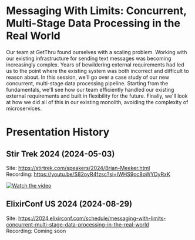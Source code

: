 # Messaging With Limits: Concurrent, Multi-Stage Data Processing in the Real World

Our team at GetThru found ourselves with a scaling problem. Working with our existing infrastructure for sending text messages was becoming increasingly complex. Years of bewildering external requirements had led us to the point where the existing system was both incorrect and difficult to reason about. In this session, we'll go over a case study of our new concurrent, multi-stage data processing pipeline. Starting from the fundamentals, we'll see how our team efficiently handled our existing external requirements and built in flexibility for the future. Finally, we'll look at how we did all of this in our existing monolith, avoiding the complexity of microservices.

# Presentation History
## Stir Trek 2024 (2024-05-03)
Site: https://stirtrek.com/speakers/2024/Brian-Meeker.html  
Recording: https://youtu.be/S82oyR4fzsc?si=lWHS9oc8oWYDyRxK

[![Watch the video](https://img.youtube.com/vi/S82oyR4fzsc/hqdefault.jpg)](https://www.youtube.com/embed/S82oyR4fzsc)

## ElixirConf US 2024 (2024-08-29)
Site: https://2024.elixirconf.com/schedule/messaging-with-limits-concurrent-multi-stage-data-processing-in-the-real-world  
Recording: Coming soon